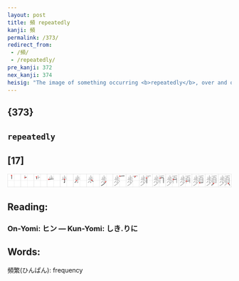 ```yaml
---
layout: post
title: 頻 repeatedly
kanji: 頻
permalink: /373/
redirect_from:
 - /頻/
 - /repeatedly/
pre_kanji: 372
nex_kanji: 374
heisig: "The image of something occurring <b>repeatedly</b>, over and over again, is of having one's <i>head walked</i> on."
---
```


## {373}

## `repeatedly`

## [17]

<div class="stroke"><img src="../images/E9A0BB.png" /></div>

## Reading:

### On-Yomi: ヒン &mdash; Kun-Yomi: しき.りに

## Words:

頻繁(ひんぱん): frequency
